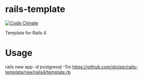 rails-template
==============

[![Code Climate](https://codeclimate.com/github/stulzer/rails-template.png)](https://codeclimate.com/github/stulzer/rails-template)

Template for Rails 4

Usage
==============

rails new app -d postgresql -Tm https://github.com/stulzer/rails-template/raw/rails4/template.rb
